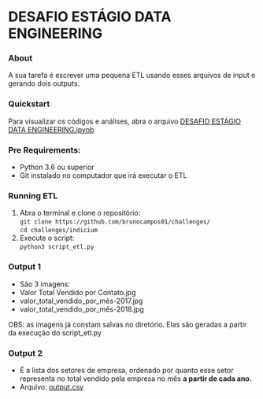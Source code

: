 # DESAFIO ESTÁGIO DATA ENGINEERING

### About
A sua tarefa é escrever uma pequena ETL usando esses arquivos de input e gerando dois outputs.

### Quickstart
Para visualizar os códigos e análises, abra o arquivo [DESAFIO ESTÁGIO DATA ENGINEERING.ipynb](https://github.com/brunocampos01/challenges/blob/master/indicium/DESAFIO%20EST%C3%81GIO%20DATA%20ENGINEERING.ipynb) 

### Pre Requirements:
- Python 3.6 ou superior 
- Git instalado no computador que irá executar o ETL

### Running ETL
1. Abra o terminal e clone o repositório: <br/>
`git clone https://github.com/brunocampos01/challenges/`<br/>
`cd challenges/indicium`
2. Execute o script:<br/>
`python3 script_etl.py`

### Output 1
- São 3 imagens:
 - Valor Total Vendido por Contato.jpg
 - valor_total_vendido_por_mês-2017.jpg
 - valor_total_vendido_por_mês-2018.jpg
 
OBS: as imagens já constam salvas no diretório. Elas são geradas a partir da execução do script_etl.py

### Output 2
- É a lista dos setores de empresa, ordenado por quanto esse setor representa no total vendido pela empresa no mês  **a partir de cada ano.**
- Arquivo: [output.csv](https://github.com/brunocampos01/challenges/blob/master/indicium/output.csv)
